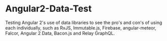 # Angular2-Data-Test
Testing Angular 2's use of data libraries to see the pro's and con's of using each individually, such as RxJS, Immutable.js, Firebase, angular-meteor, Falcor, Angular 2 Data, Bacon.js and Relay GraphQL.